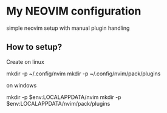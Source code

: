 # My NEOVIM configuration

simple neovim setup with manual plugin handling

## How to setup?

Create on linux

  mkdir -p ~/.config/nvim
  mkdir -p ~/.config/nvim/pack/plugins

on windows

  mkdir -p $env:LOCALAPPDATA/nvim
  mkdir -p $env:LOCALAPPDATA/nvim/pack/plugins
